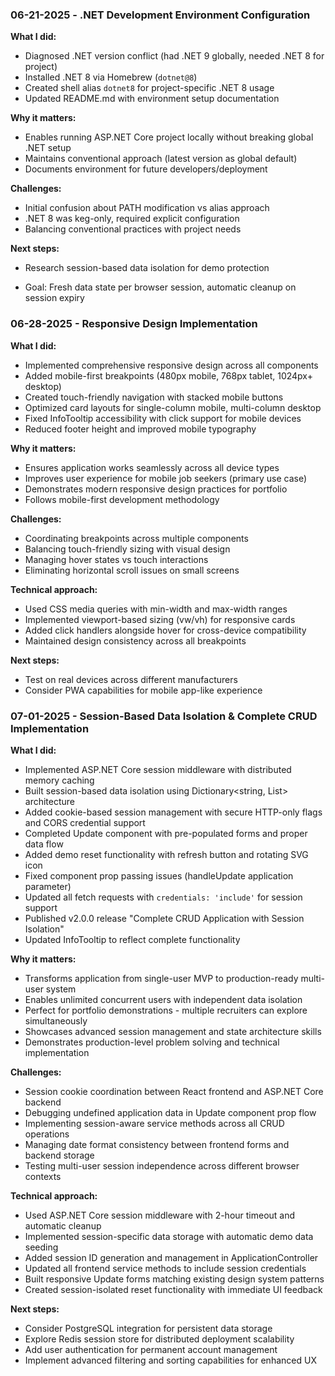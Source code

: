 ### 06-21-2025 - .NET Development Environment Configuration

**What I did:**
* Diagnosed .NET version conflict (had .NET 9 globally, needed .NET 8 for project)
* Installed .NET 8 via Homebrew (`dotnet@8`)
* Created shell alias `dotnet8` for project-specific .NET 8 usage
* Updated README.md with environment setup documentation

**Why it matters:**
* Enables running ASP.NET Core project locally without breaking global .NET setup
* Maintains conventional approach (latest version as global default)
* Documents environment for future developers/deployment

**Challenges:**
* Initial confusion about PATH modification vs alias approach
* .NET 8 was keg-only, required explicit configuration
* Balancing conventional practices with project needs

**Next steps:**
* Research session-based data isolation for demo protection
 
* Goal: Fresh data state per browser session, automatic cleanup on session expiry


### 06-28-2025 - Responsive Design Implementation

**What I did:**
* Implemented comprehensive responsive design across all components
* Added mobile-first breakpoints (480px mobile, 768px tablet, 1024px+ desktop)
* Created touch-friendly navigation with stacked mobile buttons
* Optimized card layouts for single-column mobile, multi-column desktop
* Fixed InfoTooltip accessibility with click support for mobile devices
* Reduced footer height and improved mobile typography

**Why it matters:**
* Ensures application works seamlessly across all device types
* Improves user experience for mobile job seekers (primary use case)
* Demonstrates modern responsive design practices for portfolio
* Follows mobile-first development methodology

**Challenges:**
* Coordinating breakpoints across multiple components
* Balancing touch-friendly sizing with visual design
* Managing hover states vs touch interactions
* Eliminating horizontal scroll issues on small screens

**Technical approach:**
* Used CSS media queries with min-width and max-width ranges
* Implemented viewport-based sizing (vw/vh) for responsive cards
* Added click handlers alongside hover for cross-device compatibility
* Maintained design consistency across all breakpoints

**Next steps:**
* Test on real devices across different manufacturers
* Consider PWA capabilities for mobile app-like experience

### 07-01-2025 - Session-Based Data Isolation & Complete CRUD Implementation

**What I did:**
* Implemented ASP.NET Core session middleware with distributed memory caching
* Built session-based data isolation using Dictionary<string, List<Application>> architecture  
* Added cookie-based session management with secure HTTP-only flags and CORS credential support
* Completed Update component with pre-populated forms and proper data flow
* Added demo reset functionality with refresh button and rotating SVG icon
* Fixed component prop passing issues (handleUpdate application parameter)
* Updated all fetch requests with `credentials: 'include'` for session support
* Published v2.0.0 release "Complete CRUD Application with Session Isolation"
* Updated InfoTooltip to reflect complete functionality

**Why it matters:**
* Transforms application from single-user MVP to production-ready multi-user system
* Enables unlimited concurrent users with independent data isolation
* Perfect for portfolio demonstrations - multiple recruiters can explore simultaneously
* Showcases advanced session management and state architecture skills
* Demonstrates production-level problem solving and technical implementation

**Challenges:**
* Session cookie coordination between React frontend and ASP.NET Core backend
* Debugging undefined application data in Update component prop flow
* Implementing session-aware service methods across all CRUD operations
* Managing date format consistency between frontend forms and backend storage
* Testing multi-user session independence across different browser contexts

**Technical approach:**
* Used ASP.NET Core session middleware with 2-hour timeout and automatic cleanup
* Implemented session-specific data storage with automatic demo data seeding
* Added session ID generation and management in ApplicationController
* Updated all frontend service methods to include session credentials
* Built responsive Update forms matching existing design system patterns
* Created session-isolated reset functionality with immediate UI feedback

**Next steps:**
* Consider PostgreSQL integration for persistent data storage
* Explore Redis session store for distributed deployment scalability
* Add user authentication for permanent account management
* Implement advanced filtering and sorting capabilities for enhanced UX